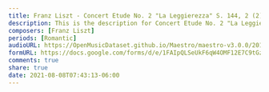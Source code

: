 ```yaml
---
title: Franz Liszt - Concert Etude No. 2 "La Leggierezza" S. 144, 2 (2)
description: This is the description for Concert Etude No. 2 "La Leggierezza" S. 144, 2 by Franz Liszt
composers: [Franz Liszt]
periods: [Romantic]
audioURL: https://OpenMusicDataset.github.io/Maestro/maestro-v3.0.0/2011/MIDI-Unprocessed_05_R1_2011_MID--AUDIO_R1-D2_11_Track11_wav.midi
formURL: https://docs.google.com/forms/d/e/1FAIpQLSeUkF6qW4OMF12E7C9tGzUlVKGRtm8AL_GBOdqHkeFsuqXpYA/viewform
comments: true
share: true
date: 2021-08-08T07:43:13-06:00
---
```

